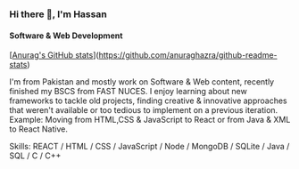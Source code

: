 <!-- - 👋 Hi, I’m @hasanriaz121
- 👀 I’m interested in Android & Web Development
- 🌱 I’m learning Android Development, Machine Learning & Natural Language Processing
<!-- - 💞️ I’m looking to collaborate on ... -->
<!-- - 📫 How to reach me ... -->

<!---
hasanriaz121/hasanriaz121 is a ✨ special ✨ repository because its `README.md` (this file) appears on your GitHub profile.
You can click the Preview link to take a look at your changes. -->

### Hi there 👋, I'm Hassan
#### Software & Web Development

[[Anurag's GitHub stats](https://github-readme-stats.vercel.app/api?username=hasanriaz121)](https://github.com/anuraghazra/github-readme-stats)

I'm from Pakistan and mostly work on Software & Web content, recently finished my BSCS from FAST NUCES. I enjoy learning about new frameworks to tackle old projects, finding creative & innovative approaches that weren't available or too tedious to implement on a previous iteration. Example: Moving from HTML,CSS & JavaScript to React or from Java & XML to React Native.

Skills: REACT / HTML / CSS / JavaScript / Node / MongoDB / SQLite / Java / SQL / C / C++
 





